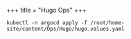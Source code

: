 +++
title = "Hugo Ops"
+++

```shell
kubectl -n argocd apply -f /root/home-site/content/Ops/Hugo/hugo.values.yaml
```